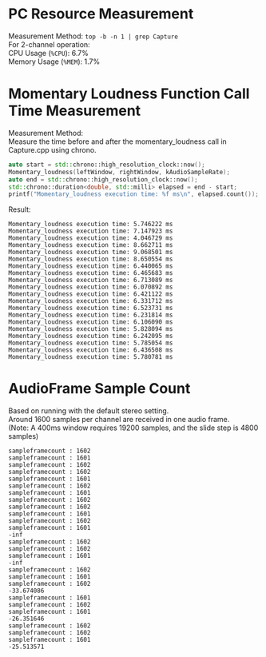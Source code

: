 # PC Resource Measurement
Measurement Method: `top -b -n 1 | grep Capture`  
For 2-channel operation:  
CPU Usage (`%CPU`): 6.7%  
Memory Usage (`%MEM`): 1.7%  

# Momentary Loudness Function Call Time Measurement
Measurement Method:   
Measure the time before and after the momentary_loudness call in Capture.cpp using chrono.
``` cpp
auto start = std::chrono::high_resolution_clock::now();
Momentary_loudness(leftWindow, rightWindow, kAudioSampleRate);
auto end = std::chrono::high_resolution_clock::now();
std::chrono::duration<double, std::milli> elapsed = end - start;
printf("Momentary_loudness execution time: %f ms\n", elapsed.count());
```
Result:
```
Momentary_loudness execution time: 5.746222 ms
Momentary_loudness execution time: 7.147923 ms
Momentary_loudness execution time: 4.046729 ms
Momentary_loudness execution time: 8.662711 ms
Momentary_loudness execution time: 9.068501 ms
Momentary_loudness execution time: 8.650554 ms
Momentary_loudness execution time: 6.440065 ms
Momentary_loudness execution time: 6.465683 ms
Momentary_loudness execution time: 6.713089 ms
Momentary_loudness execution time: 6.070892 ms
Momentary_loudness execution time: 6.421122 ms
Momentary_loudness execution time: 6.331712 ms
Momentary_loudness execution time: 6.523731 ms
Momentary_loudness execution time: 6.231814 ms
Momentary_loudness execution time: 6.106090 ms
Momentary_loudness execution time: 5.828094 ms
Momentary_loudness execution time: 6.242095 ms
Momentary_loudness execution time: 5.785054 ms
Momentary_loudness execution time: 6.436508 ms
Momentary_loudness execution time: 5.780781 ms
```

# AudioFrame Sample Count
Based on running with the default stereo setting.  
Around 1600 samples per channel are received in one audio frame.  
(Note: A 400ms window requires 19200 samples, and the slide step is 4800 samples)  
```
sampleframecount : 1602
sampleframecount : 1601
sampleframecount : 1602
sampleframecount : 1602
sampleframecount : 1601
sampleframecount : 1602
sampleframecount : 1601
sampleframecount : 1602
sampleframecount : 1602
sampleframecount : 1601
sampleframecount : 1602
sampleframecount : 1601
-inf
sampleframecount : 1602
sampleframecount : 1602
sampleframecount : 1601
-inf
sampleframecount : 1602
sampleframecount : 1601
sampleframecount : 1602
-33.674086
sampleframecount : 1601
sampleframecount : 1602
sampleframecount : 1601
-26.351646
sampleframecount : 1602
sampleframecount : 1602
sampleframecount : 1601
-25.513571
```